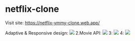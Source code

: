 # netflix-clone
Visit site:
https://netflix-ymmy-clone.web.app/

Adaptive & Responsive design:
![](https://i.imgur.com/UNv3Pcd.png)
2.Movie API:
![](https://i.imgur.com/zbv6ksZ.png)
3:
![](https://i.imgur.com/yb5lgWg.png)
4:
![](https://i.imgur.com/x2l0K9j.png)
